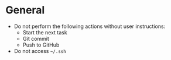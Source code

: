# General

- Do not perform the following actions without user instructions:
    - Start the next task
    - Git commit
    - Push to GitHub
- Do not access `~/.ssh`
